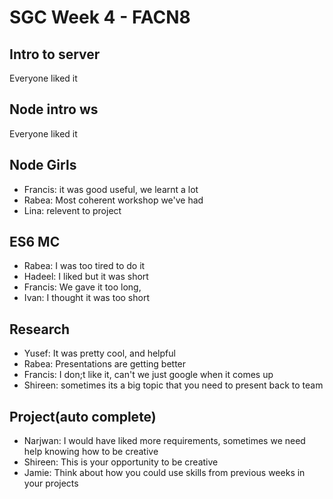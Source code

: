 # SGC Week 4 - FACN8

## Intro to server
Everyone liked it
## Node intro ws
Everyone liked it

## Node Girls
- Francis: it was good useful, we learnt a lot
- Rabea: Most coherent workshop we've had
- Lina: relevent to project

## ES6 MC
- Rabea: I was too tired to do it
- Hadeel: I liked but it was short
- Francis: We gave it too long,
- Ivan: I thought it was too short

## Research
- Yusef: It was pretty cool, and helpful
- Rabea: Presentations are getting better
- Francis: I don;t like it, can't we just google when it comes up
- Shireen: sometimes its a big topic that you need to present back to team

## Project(auto complete)
- Narjwan: I would have liked more requirements, sometimes we need help knowing how to be creative
- Shireen: This is your opportunity to be creative 
- Jamie: Think about how you could use skills from previous weeks in your projects 
